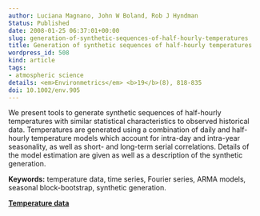 ```yaml
---
author: Luciana Magnano, John W Boland, Rob J Hyndman
Status: Published
date: 2008-01-25 06:37:01+00:00
slug: generation-of-synthetic-sequences-of-half-hourly-temperatures
title: Generation of synthetic sequences of half-hourly temperatures
wordpress_id: 508
kind: article
tags:
- atmospheric science
details: <em>Environmetrics</em> <b>19</b>(8), 818-835
doi: 10.1002/env.905
---
```



We present tools to generate synthetic sequences of half-hourly temperatures with similar statistical characteristics to observed historical data. Temperatures are generated using a combination of daily and half-hourly temperature models which account for intra-day and intra-year seasonality, as well as short- and long-term serial correlations. Details of the model estimation are given as well as a description of the synthetic generation.

**Keywords:** temperature data, time series, Fourier series, ARMA models, seasonal block-bootstrap, synthetic generation.


**[Temperature data](https://robjhyndman.com/data/KentTown.csv)**
